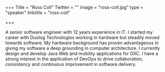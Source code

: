+++
Title = "Ross Coll"
Twitter = ""
image = "ross-coll.jpg"
type = "speaker"
linktitle = "ross-coll"

+++

<p>A senior software engineer with 12 years experience in IT.  I started my career with Duolog Technologies working in hardware but steadily moved towards software.  My hardware background has proven advantageous in giving my software a deep grounding in computer architecture.  I currently design and develop Java Web and mobility applications for DXC.  I have a strong interest in the application of DevOps to drive collaboration, consistency and continuous improvement in software delivery.<p>
